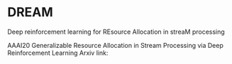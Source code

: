 # DREAM
Deep reinforcement learning for REsource Allocation  in streaM processing 

AAAI20
Generalizable Resource Allocation in Stream Processing via Deep Reinforcement Learning
Arxiv link: 
